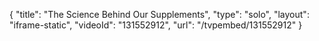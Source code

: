 {
    "title": "The Science Behind Our Supplements",
    "type": "solo",
    "layout": "iframe-static",
    "videoId": "131552912",
    "url": "\/tvpembed\/131552912"
}